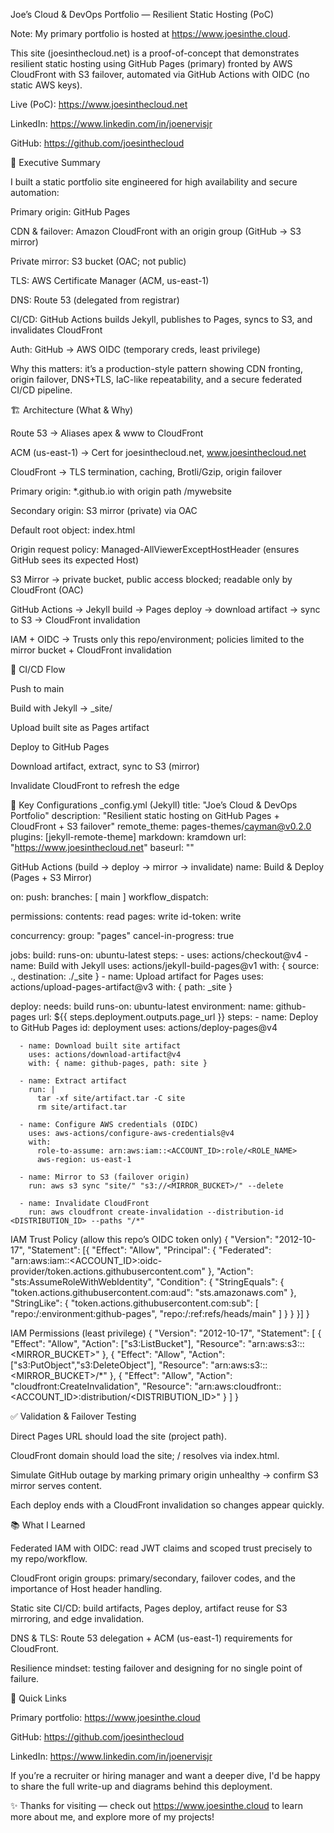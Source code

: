 Joe’s Cloud & DevOps Portfolio — Resilient Static Hosting (PoC)

Note: My primary portfolio is hosted at https://www.joesinthe.cloud.

This site (joesinthecloud.net) is a proof-of-concept that demonstrates resilient static hosting using GitHub Pages (primary) fronted by AWS CloudFront with S3 failover, automated via GitHub Actions with OIDC (no static AWS keys).

Live (PoC): https://www.joesinthecloud.net

LinkedIn: https://www.linkedin.com/in/joenervisjr

GitHub: https://github.com/joesinthecloud

🚀 Executive Summary

I built a static portfolio site engineered for high availability and secure automation:

Primary origin: GitHub Pages

CDN & failover: Amazon CloudFront with an origin group (GitHub → S3 mirror)

Private mirror: S3 bucket (OAC; not public)

TLS: AWS Certificate Manager (ACM, us-east-1)

DNS: Route 53 (delegated from registrar)

CI/CD: GitHub Actions builds Jekyll, publishes to Pages, syncs to S3, and invalidates CloudFront

Auth: GitHub → AWS OIDC (temporary creds, least privilege)

Why this matters: it’s a production-style pattern showing CDN fronting, origin failover, DNS+TLS, IaC-like repeatability, and a secure federated CI/CD pipeline.

🏗️ Architecture (What & Why)

Route 53 → Aliases apex & www to CloudFront

ACM (us-east-1) → Cert for joesinthecloud.net, www.joesinthecloud.net

CloudFront → TLS termination, caching, Brotli/Gzip, origin failover

Primary origin: *.github.io with origin path /mywebsite

Secondary origin: S3 mirror (private) via OAC

Default root object: index.html

Origin request policy: Managed-AllViewerExceptHostHeader (ensures GitHub sees its expected Host)

S3 Mirror → private bucket, public access blocked; readable only by CloudFront (OAC)

GitHub Actions → Jekyll build → Pages deploy → download artifact → sync to S3 → CloudFront invalidation

IAM + OIDC → Trusts only this repo/environment; policies limited to the mirror bucket + CloudFront invalidation

🔁 CI/CD Flow

Push to main

Build with Jekyll → _site/

Upload built site as Pages artifact

Deploy to GitHub Pages

Download artifact, extract, sync to S3 (mirror)

Invalidate CloudFront to refresh the edge

🧩 Key Configurations
_config.yml (Jekyll)
title: "Joe’s Cloud & DevOps Portfolio"
description: "Resilient static hosting on GitHub Pages + CloudFront + S3 failover"
remote_theme: pages-themes/cayman@v0.2.0
plugins: [jekyll-remote-theme]
markdown: kramdown
url: "https://www.joesinthecloud.net"
baseurl: ""

GitHub Actions (build → deploy → mirror → invalidate)
name: Build & Deploy (Pages + S3 Mirror)

on:
  push:
    branches: [ main ]
  workflow_dispatch:

permissions:
  contents: read
  pages: write
  id-token: write

concurrency:
  group: "pages"
  cancel-in-progress: true

jobs:
  build:
    runs-on: ubuntu-latest
    steps:
      - uses: actions/checkout@v4
      - name: Build with Jekyll
        uses: actions/jekyll-build-pages@v1
        with: { source: ., destination: ./_site }
      - name: Upload artifact for Pages
        uses: actions/upload-pages-artifact@v3
        with: { path: _site }

  deploy:
    needs: build
    runs-on: ubuntu-latest
    environment:
      name: github-pages
      url: ${{ steps.deployment.outputs.page_url }}
    steps:
      - name: Deploy to GitHub Pages
        id: deployment
        uses: actions/deploy-pages@v4

      - name: Download built site artifact
        uses: actions/download-artifact@v4
        with: { name: github-pages, path: site }

      - name: Extract artifact
        run: |
          tar -xf site/artifact.tar -C site
          rm site/artifact.tar

      - name: Configure AWS credentials (OIDC)
        uses: aws-actions/configure-aws-credentials@v4
        with:
          role-to-assume: arn:aws:iam::<ACCOUNT_ID>:role/<ROLE_NAME>
          aws-region: us-east-1

      - name: Mirror to S3 (failover origin)
        run: aws s3 sync "site/" "s3://<MIRROR_BUCKET>/" --delete

      - name: Invalidate CloudFront
        run: aws cloudfront create-invalidation --distribution-id <DISTRIBUTION_ID> --paths "/*"

IAM Trust Policy (allow this repo’s OIDC token only)
{
  "Version": "2012-10-17",
  "Statement": [{
    "Effect": "Allow",
    "Principal": { "Federated": "arn:aws:iam::<ACCOUNT_ID>:oidc-provider/token.actions.githubusercontent.com" },
    "Action": "sts:AssumeRoleWithWebIdentity",
    "Condition": {
      "StringEquals": { "token.actions.githubusercontent.com:aud": "sts.amazonaws.com" },
      "StringLike": {
        "token.actions.githubusercontent.com:sub": [
          "repo:<OWNER>/<REPO>:environment:github-pages",
          "repo:<OWNER>/<REPO>:ref:refs/heads/main"
        ]
      }
    }
  }]
}

IAM Permissions (least privilege)
{
  "Version": "2012-10-17",
  "Statement": [
    { "Effect": "Allow", "Action": ["s3:ListBucket"], "Resource": "arn:aws:s3:::<MIRROR_BUCKET>" },
    { "Effect": "Allow", "Action": ["s3:PutObject","s3:DeleteObject"], "Resource": "arn:aws:s3:::<MIRROR_BUCKET>/*" },
    { "Effect": "Allow", "Action": "cloudfront:CreateInvalidation", "Resource": "arn:aws:cloudfront::<ACCOUNT_ID>:distribution/<DISTRIBUTION_ID>" }
  ]
}

✅ Validation & Failover Testing

Direct Pages URL should load the site (project path).

CloudFront domain should load the site; / resolves via index.html.

Simulate GitHub outage by marking primary origin unhealthy → confirm S3 mirror serves content.

Each deploy ends with a CloudFront invalidation so changes appear quickly.

📚 What I Learned

Federated IAM with OIDC: read JWT claims and scoped trust precisely to my repo/workflow.

CloudFront origin groups: primary/secondary, failover codes, and the importance of Host header handling.

Static site CI/CD: build artifacts, Pages deploy, artifact reuse for S3 mirroring, and edge invalidation.

DNS & TLS: Route 53 delegation + ACM (us-east-1) requirements for CloudFront.

Resilience mindset: testing failover and designing for no single point of failure.

🔗 Quick Links

Primary portfolio: https://www.joesinthe.cloud

GitHub: https://github.com/joesinthecloud

LinkedIn: https://www.linkedin.com/in/joenervisjr


If you’re a recruiter or hiring manager and want a deeper dive, I'd be happy to share the full write-up and diagrams behind this deployment.

✨ Thanks for visiting — check out https://www.joesinthe.cloud
 to learn more about me, and explore more of my projects!
